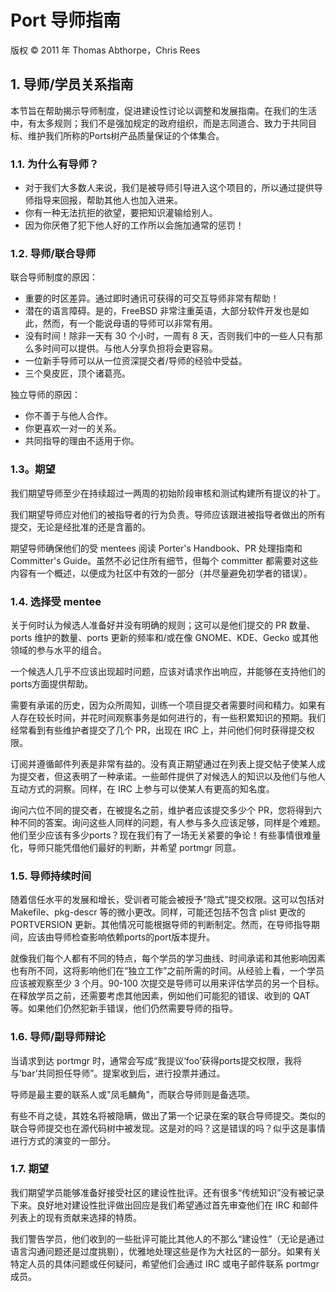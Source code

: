 # Port 导师指南

版权 © 2011 年 Thomas Abthorpe，Chris Rees

## 1. 导师/学员关系指南

本节旨在帮助揭示导师制度，促进建设性讨论以调整和发展指南。在我们的生活中，有太多规则；我们不是强加规定的政府组织，而是志同道合、致力于共同目标、维护我们所称的Ports树产品质量保证的个体集合。

### 1.1. 为什么有导师？

* 对于我们大多数人来说，我们是被导师引导进入这个项目的，所以通过提供导师指导来回报，帮助其他人也加入进来。
* 你有一种无法抗拒的欲望，要把知识灌输给别人。
* 因为你厌倦了犯下他人好的工作所以会施加通常的惩罚！

### 1.2. 导师/联合导师

联合导师制度的原因：

* 重要的时区差异。通过即时通讯可获得的可交互导师非常有帮助！
* 潜在的语言障碍。是的，FreeBSD 非常注重英语，大部分软件开发也是如此，然而，有一个能说母语的导师可以非常有用。
* 没有时间！除非一天有 30 个小时，一周有 8 天，否则我们中的一些人只有那么多时间可以提供。与他人分享负担将会更容易。
* 一位新手导师可以从一位资深提交者/导师的经验中受益。
* 三个臭皮匠，顶个诸葛亮。

独立导师的原因：

* 你不善于与他人合作。
* 你更喜欢一对一的关系。
* 共同指导的理由不适用于你。

### 1.3。期望

我们期望导师至少在持续超过一两周的初始阶段审核和测试构建所有提议的补丁。

我们期望导师应对他们的被指导者的行为负责。导师应该跟进被指导者做出的所有提交，无论是经批准的还是含蓄的。

期望导师确保他们的受 mentees 阅读 Porter's Handbook、PR 处理指南和 Committer's Guide。虽然不必记住所有细节，但每个 committer 都需要对这些内容有一个概述，以便成为社区中有效的一部分（并尽量避免初学者的错误）。

### 1.4. 选择受 mentee

关于何时认为候选人准备好并没有明确的规则；这可以是他们提交的 PR 数量、ports 维护的数量、ports 更新的频率和/或在像 GNOME、KDE、Gecko 或其他领域的参与水平的组合。

一个候选人几乎不应该出现超时问题，应该对请求作出响应，并能够在支持他们的ports方面提供帮助。

需要有承诺的历史，因为众所周知，训练一个项目提交者需要时间和精力。如果有人存在较长时间，并花时间观察事务是如何进行的，有一些积累知识的预期。我们经常看到有些维护者提交了几个 PR，出现在 IRC 上，并问他们何时获得提交权限。

订阅并遵循邮件列表是非常有益的。没有真正期望通过在列表上提交帖子使某人成为提交者，但这表明了一种承诺。一些邮件提供了对候选人的知识以及他们与他人互动方式的洞察。同样，在 IRC 上参与可以使某人有更高的知名度。

询问六位不同的提交者，在被提名之前，维护者应该提交多少个 PR，您将得到六种不同的答案。询问这些人同样的问题，有人参与多久应该足够，同样是个难题。他们至少应该有多少ports？现在我们有了一场无关紧要的争论！有些事情很难量化，导师只能凭借他们最好的判断，并希望 portmgr 同意。

### 1.5. 导师持续时间

随着信任水平的发展和增长，受训者可能会被授予“隐式”提交权限。这可以包括对 Makefile、pkg-descr 等的微小更改。同样，可能还包括不包含 plist 更改的 PORTVERSION 更新。其他情况可能根据导师的判断制定。然而，在导师指导期间，应该由导师检查影响依赖ports的port版本提升。

就像我们每个人都有不同的特点，每个学员的学习曲线、时间承诺和其他影响因素也有所不同，这将影响他们在“独立工作”之前所需的时间。从经验上看，一个学员应该被观察至少 3 个月。90-100 次提交是导师可以用来评估学员的另一个目标。在释放学员之前，还需要考虑其他因素，例如他们可能犯的错误、收到的 QAT 等。如果他们仍然犯新手错误，他们仍然需要导师的指导。

### 1.6. 导师/副导师辩论

当请求到达 portmgr 时，通常会写成“我提议‘foo’获得ports提交权限，我将与‘bar’共同担任导师”。提案收到后，进行投票并通过。

导师是最主要的联系人或"凤毛麟角"，而联合导师则是备选项。

有些不肖之徒，其姓名将被隐瞒，做出了第一个记录在案的联合导师提交。类似的联合导师提交也在源代码树中被发现。这是对的吗？这是错误的吗？似乎这是事情进行方式的演变的一部分。

### 1.7. 期望

我们期望学员能够准备好接受社区的建设性批评。还有很多“传统知识”没有被记录下来。良好地对建设性批评做出回应是我们希望通过首先审查他们在 IRC 和邮件列表上的现有贡献来选择的特质。

我们警告学员，他们收到的一些批评可能比其他人的不那么“建设性”（无论是通过语言沟通问题还是过度挑剔），优雅地处理这些是作为大社区的一部分。如果有关特定人员的具体问题或任何疑问，希望他们会通过 IRC 或电子邮件联系 portmgr 成员。
